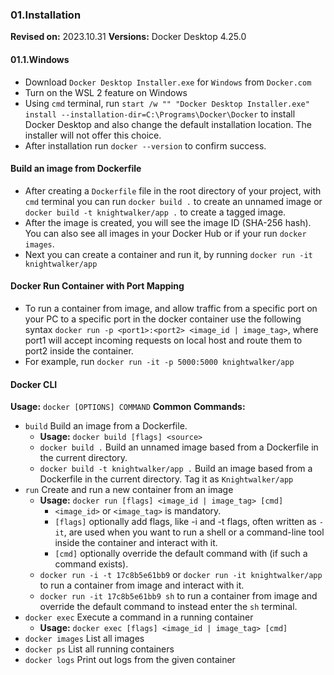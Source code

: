 
### 01.Installation
**Revised on:** 2023.10.31
**Versions:** Docker Desktop 4.25.0

#### 01.1.Windows
- Download `Docker Desktop Installer.exe` for `Windows` from `Docker.com`
- Turn on the WSL 2 feature on Windows
- Using `cmd` terminal, run `start /w "" "Docker Desktop Installer.exe" install --installation-dir=C:\Programs\Docker\Docker` to install Docker Desktop and also change the default installation location. The installer will not offer this choice.
- After installation run `docker --version` to confirm success.

#### Build an image from Dockerfile
- After creating a `Dockerfile` file in the root directory of your project, with `cmd` terminal you can run `docker build .` to create an unnamed image or `docker build -t knightwalker/app .` to create a tagged image.
- After the image is created, you will see the image ID (SHA-256 hash). You can also see all images in your Docker Hub or if your run `docker images`.
- Next you can create a container and run it, by running `docker run -it knightwalker/app`

#### Docker Run Container with Port Mapping
- To run a container from image, and allow traffic from a specific port on your PC to a specific port in the docker container use the following syntax `docker run -p <port1>:<port2> <image_id | image_tag>`, where port1 will accept incoming requests on local host and route them to port2 inside the container.
- For example, run `docker run -it -p 5000:5000 knightwalker/app`

#### Docker CLI
**Usage:** `docker [OPTIONS] COMMAND`
**Common Commands:**
- `build` Build an image from a Dockerfile. 
    - **Usage:** `docker build [flags] <source>`
    - `docker build .` Build an unnamed image based from a Dockerfile in the current directory.
    - `docker build -t knightwalker/app .` Build an image based from a Dockerfile in the current directory. Tag it as `Knightwalker/app`
- `run` Create and run a new container from an image
    - **Usage:** `docker run [flags] <image_id | image_tag> [cmd]`
        - `<image_id>` or `<image_tag>` is mandatory.
        - `[flags]` optionally add flags, like -i and -t flags, often written as `-it`, are used when you want to run a shell or a command-line tool inside the container and interact with it.
        - `[cmd]` optionally override the default command with (if such a command exists).
    - `docker run -i -t 17c8b5e61bb9` or `docker run -it knightwalker/app` to run a container from image and interact with it.
    - `docker run -it 17c8b5e61bb9 sh` to run a container from image and override the default command to instead enter the `sh` terminal.
- `docker exec` Execute a command in a running container
    - **Usage:** `docker exec [flags] <image_id | image_tag> [cmd]`
- `docker images` List all images
- `docker ps` List all running containers
- `docker logs` Print out logs from the given container